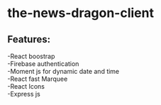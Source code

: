 # the-news-dragon-client
## Features:

-React boostrap </br>
-Firebase authentication <br/>
-Moment js for dynamic date and time <br/>
-React fast Marquee <br/>
-React Icons <br/>
-Express js <br/>

